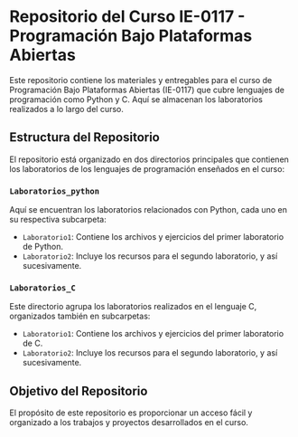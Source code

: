 # Repositorio del Curso IE-0117 - Programación Bajo Plataformas Abiertas

Este repositorio contiene los materiales y entregables para el curso de Programación Bajo Plataformas Abiertas (IE-0117) que cubre lenguajes de programación como Python y C. Aquí se almacenan los laboratorios realizados a lo largo del curso.

## Estructura del Repositorio

El repositorio está organizado en dos directorios principales que contienen los laboratorios de los lenguajes de programación enseñados en el curso:

### `Laboratorios_python`

Aquí se encuentran los laboratorios relacionados con Python, cada uno en su respectiva subcarpeta:

- `Laboratorio1`: Contiene los archivos y ejercicios del primer laboratorio de Python.
- `Laboratorio2`: Incluye los recursos para el segundo laboratorio, y así sucesivamente.

### `Laboratorios_C`

Este directorio agrupa los laboratorios realizados en el lenguaje C, organizados también en subcarpetas:

- `Laboratorio1`: Contiene los archivos y ejercicios del primer laboratorio de C.
- `Laboratorio2`: Incluye los recursos para el segundo laboratorio, y así sucesivamente.

## Objetivo del Repositorio

El propósito de este repositorio es proporcionar un acceso fácil y organizado a los trabajos y proyectos desarrollados en el curso.

